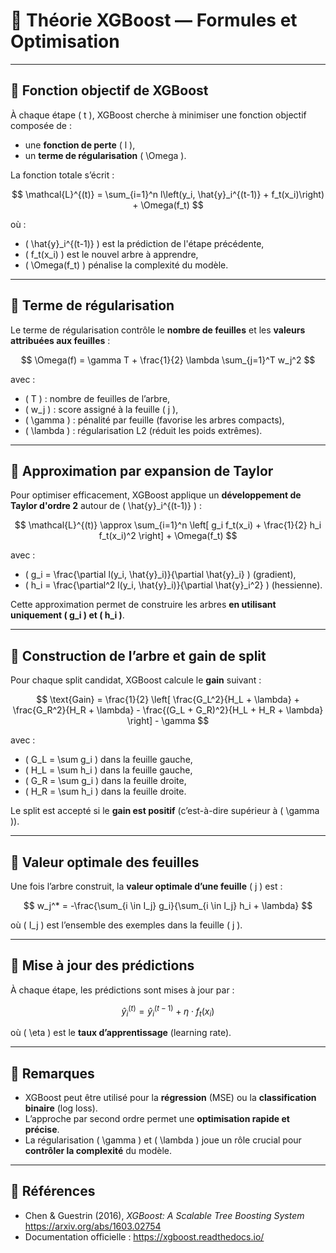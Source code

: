 # 📘 Théorie XGBoost — Formules et Optimisation

---

## 🎯 Fonction objectif de XGBoost

À chaque étape \( t \), XGBoost cherche à minimiser une fonction objectif composée de :

- une **fonction de perte** \( l \),
- un **terme de régularisation** \( \Omega \).

La fonction totale s’écrit :

$$
\mathcal{L}^{(t)} = \sum_{i=1}^n l\left(y_i, \hat{y}_i^{(t-1)} + f_t(x_i)\right) + \Omega(f_t)
$$

où :
- \( \hat{y}_i^{(t-1)} \) est la prédiction de l'étape précédente,
- \( f_t(x_i) \) est le nouvel arbre à apprendre,
- \( \Omega(f_t) \) pénalise la complexité du modèle.

---

## 🧱 Terme de régularisation

Le terme de régularisation contrôle le **nombre de feuilles** et les **valeurs attribuées aux feuilles** :

$$
\Omega(f) = \gamma T + \frac{1}{2} \lambda \sum_{j=1}^T w_j^2
$$

avec :
- \( T \) : nombre de feuilles de l’arbre,
- \( w_j \) : score assigné à la feuille \( j \),
- \( \gamma \) : pénalité par feuille (favorise les arbres compacts),
- \( \lambda \) : régularisation L2 (réduit les poids extrêmes).

---

## 🔧 Approximation par expansion de Taylor

Pour optimiser efficacement, XGBoost applique un **développement de Taylor d'ordre 2** autour de \( \hat{y}_i^{(t-1)} \) :

$$
\mathcal{L}^{(t)} \approx \sum_{i=1}^n \left[ g_i f_t(x_i) + \frac{1}{2} h_i f_t(x_i)^2 \right] + \Omega(f_t)
$$

avec :
- \( g_i = \frac{\partial l(y_i, \hat{y}_i)}{\partial \hat{y}_i} \) (gradient),
- \( h_i = \frac{\partial^2 l(y_i, \hat{y}_i)}{\partial \hat{y}_i^2} \) (hessienne).

Cette approximation permet de construire les arbres **en utilisant uniquement \( g_i \) et \( h_i \)**.

---

## 🌳 Construction de l’arbre et gain de split

Pour chaque split candidat, XGBoost calcule le **gain** suivant :

$$
\text{Gain} = \frac{1}{2} \left[
\frac{G_L^2}{H_L + \lambda} +
\frac{G_R^2}{H_R + \lambda} -
\frac{(G_L + G_R)^2}{H_L + H_R + \lambda}
\right] - \gamma
$$

avec :
- \( G_L = \sum g_i \) dans la feuille gauche,
- \( H_L = \sum h_i \) dans la feuille gauche,
- \( G_R = \sum g_i \) dans la feuille droite,
- \( H_R = \sum h_i \) dans la feuille droite.

Le split est accepté si le **gain est positif** (c’est-à-dire supérieur à \( \gamma \)).

---

## 🍃 Valeur optimale des feuilles

Une fois l’arbre construit, la **valeur optimale d’une feuille** \( j \) est :

$$
w_j^* = -\frac{\sum_{i \in I_j} g_i}{\sum_{i \in I_j} h_i + \lambda}
$$

où \( I_j \) est l’ensemble des exemples dans la feuille \( j \).

---

## 🔁 Mise à jour des prédictions

À chaque étape, les prédictions sont mises à jour par :

$$
\hat{y}_i^{(t)} = \hat{y}_i^{(t-1)} + \eta \cdot f_t(x_i)
$$

où \( \eta \) est le **taux d’apprentissage** (learning rate).

---

## 🧠 Remarques

- XGBoost peut être utilisé pour la **régression** (MSE) ou la **classification binaire** (log loss).
- L’approche par second ordre permet une **optimisation rapide et précise**.
- La régularisation \( \gamma \) et \( \lambda \) joue un rôle crucial pour **contrôler la complexité** du modèle.

---

## 📎 Références

- Chen & Guestrin (2016), *XGBoost: A Scalable Tree Boosting System*  
  https://arxiv.org/abs/1603.02754  
- Documentation officielle : https://xgboost.readthedocs.io/

